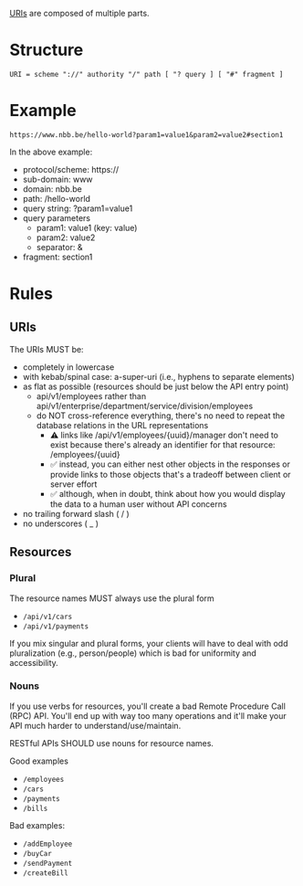 [URIs](https://en.wikipedia.org/wiki/Uniform_Resource_Identifier) are composed of multiple parts.

# Structure
`URI = scheme "://" authority "/" path [ "? query ] [ "#" fragment ]`

# Example
`https://www.nbb.be/hello-world?param1=value1&param2=value2#section1`

In the above example:
* protocol/scheme: https://
* sub-domain: www
* domain: nbb.be
* path: /hello-world
* query string: ?param1=value1
* query parameters
  * param1: value1 (key: value)
  * param2: value2
  * separator: &
* fragment: section1

# Rules

## URIs
The URIs MUST be:
* completely in lowercase
* with kebab/spinal case: a-super-uri (i.e., hyphens to separate elements)
* as flat as possible (resources should be just below the API entry point)
  * api/v1/employees rather than api/v1/enterprise/department/service/division/employees
  * do NOT cross-reference everything, there's no need to repeat the database relations in the URL representations
    * ⚠️ links like /api/v1/employees/{uuid}/manager don't need to exist because there's already an identifier for that resource: /employees/{uuid}
    * :white_check_mark: instead, you can either nest other objects in the responses or provide links to those objects
that's a tradeoff between client or server effort
     * :white_check_mark: although, when in doubt, think about how you would display the data to a human user without API concerns 
* no trailing forward slash ( / )
* no underscores ( _ )

## Resources

### Plural
The resource names MUST always use the plural form
* `/api/v1/cars`
* `/api/v1/payments`

If you mix singular and plural forms, your clients will have to deal with odd pluralization (e.g., person/people) which is bad for uniformity and accessibility.

### Nouns
If you use verbs for resources, you'll create a bad Remote Procedure Call (RPC) API.
You'll end up with way too many operations and it'll make your API much harder to understand/use/maintain.

RESTful APIs SHOULD use nouns for resource names.

Good examples
* `/employees`
* `/cars`
* `/payments`
* `/bills`

Bad examples:
* `/addEmployee`
* `/buyCar`
* `/sendPayment`
* `/createBill`